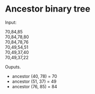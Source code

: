 # Ancestor binary tree
Input:

70,84,85 <br />
70,84,78,80 <br />
70,84,78,76 <br />
70,49,54,51 <br />
70,49,37,40 <br />
70,49,37,22 <br />


Ouputs.

- ancestor (40, 78) = 70
- ancestor (51, 37) = 49
- ancestor (76, 85) = 84
